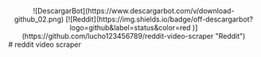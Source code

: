 <div align="center">
![DescargarBot](https://www.descargarbot.com/v/download-github_02.png)
[![Reddit](https://img.shields.io/badge/off-descargarbot?logo=github&label=status&color=red
)](https://github.com/lucho123456789/reddit-video-scraper "Reddit")
</div>
# reddit video scraper

